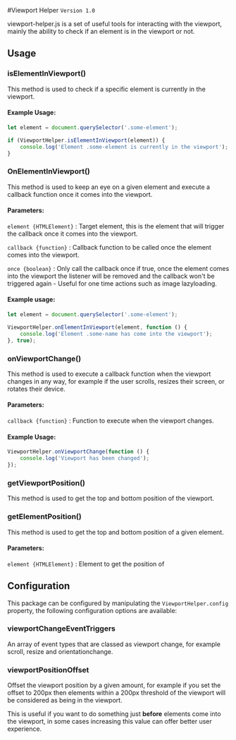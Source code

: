 #Viewport Helper
`Version 1.0`

viewport-helper.js is a set of useful tools for interacting with the viewport, mainly the ability to check if an element is in the viewport or not.

## Usage

### isElementInViewport()

This method is used to check if a specific element is currently in the viewport.

#### Example Usage:

```javascript
let element = document.querySelector('.some-element');

if (ViewportHelper.isElementInViewport(element)) {
    console.log('Element .some-element is currently in the viewport');
}
```

### OnElementInViewport()

This method is used to keep an eye on a given element and execute a callback function once it comes into the viewport.

#### Parameters:

`element {HTMLElement}` : Target element, this is the element that will trigger the callback once it comes into the viewport.

`callback {function}` : Callback function to be called once the element comes into the viewport.

`once {boolean}` : Only call the callback once if true, once the element comes into the viewport the listener will be removed and the callback won't be triggered again - Useful for one time actions such as image lazyloading.


#### Example usage:
```javascript
let element = document.querySelector('.some-element');

ViewportHelper.onElementInViewport(element, function () {
    console.log('Element .some-name has come into the viewport');
}, true);
```

### onViewportChange()

This method is used to execute a callback function when the viewport changes in any way, for example if the user scrolls, resizes their screen, or rotates their device.

#### Parameters:

`callback {function}` : Function to execute when the viewport changes.

#### Example Usage:

```javascript
ViewportHelper.onViewportChange(function () {
    console.log('Viewport has been changed');
});
```

### getViewportPosition()

This method is used to get the top and bottom position of the viewport.

### getElementPosition()

This method is used to get the top and bottom position of a given element.

#### Parameters:

`element {HTMLElement}` : Element to get the position of

## Configuration

This package can be configured by manipulating the `ViewportHelper.config` property, the following configuration options are available:

### viewportChangeEventTriggers

An array of event types that are classed as viewport change, for example scroll, resize and orientationchange.

### viewportPositionOffset

Offset the viewport position by a given amount, for example if you set the offset to 200px then elements within a 200px threshold of the viewport will be considered as being in the viewport.

This is useful if you want to do something just **before** elements come into the viewport, in some cases increasing this value can offer better user experience.

